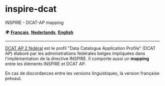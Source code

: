# inspire-dcat
INSPIRE - DCAT-AP mapping

 :earth_africa: [**Français**](https://github.com/belgif/inspire-dcat/blob/master/README.fr.md),
[**Nederlands**](https://github.com/belgif/inspire-dcat/blob/master/README.nl.md),
[**English**](https://github.com/belgif/inspire-dcat/blob/master/README.md)

---

[DCAT AP 2 fédéral](https://github.com/belgif/inspire-dcat/blob/main/DCATAPprofil.fr.md) est le profil "Data Catalogue Application Profile" (DCAT AP) élaboré par les administrations fédérales belges impliquées dans l'implémentation de la directive INSPIRE. 
Il comporte aussi un **mapping** entre les éléments INSPIRE et DCAT AP.

En cas de discordances entre les versions linguistiques, la version française prévaut.


